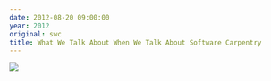 ```yaml
---
date: 2012-08-20 09:00:00
year: 2012
original: swc
title: What We Talk About When We Talk About Software Carpentry
---
```

<p><img src="{{site.github.url}}/files/2012/08/swc-wordle.png" /></p>
